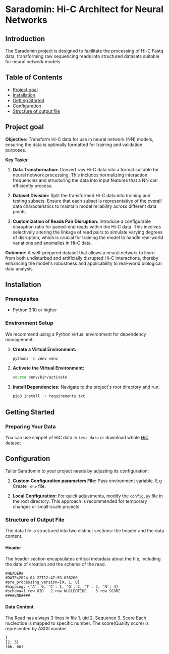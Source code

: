# Saradomin: Hi-C Architect for Neural Networks

## Introduction

The Saradomin project is designed to facilitate the processing of Hi-C Fastq data,
transforming raw sequencing reads into structured datasets suitable for neural network models.

## Table of Contents
- [Project goal](#project-goal)
- [Installation](#installation)
- [Getting Started](#getting-started)
- [Configuration](#configuration)
- [Structure of output file](#structure-of-output-file)

## Project goal

**Objective:** Transform Hi-C data for use in neural network (NN) models, ensuring the data is optimally formatted for training and validation purposes.

**Key Tasks:**

1. **Data Transformation:** Convert raw Hi-C data into a format suitable for neural network processing. This includes normalizing interaction frequencies and structuring the data into input features that a NN can efficiently process.

2. **Dataset Division:** Split the transformed Hi-C data into training and testing subsets. Ensure that each subset is representative of the overall data characteristics to maintain model reliability across different data points.

3. **Customization of Reads Pair Disruption:** Introduce a configurable disruption ratio for paired-end reads within the Hi-C data. This involves selectively altering the linkage of read pairs to simulate varying degrees of disruption, which is crucial for training the model to handle real-world variations and anomalies in Hi-C data.

**Outcome:** A well-prepared dataset that allows a neural network to learn from both undisturbed and artificially disrupted Hi-C interactions, thereby enhancing the model's robustness and applicability to real-world biological data analysis.

## Installation

### Prerequisites
- Python 3.10 or higher

### Environment Setup
We recommend using a Python virtual environment for dependency management:

1. **Create a Virtual Environment:**
   ```bash
   python3 -m venv venv
   ```

2. **Activate the Virtual Environment:**
   ```bash
   source venv/bin/activate
   ```

3. **Install Dependencies:**
   Navigate to the project's root directory and run:
   ```bash
   pip3 install -r requirements.txt
   ```

## Getting Started

### Preparing Your Data
You can use snippet of HiC data in `test_data` or download whole [HiC dataset](https://trace.ncbi.nlm.nih.gov/Traces/?view=study&acc=SRP050102)


## Configuration

Tailor Saradomin to your project needs by adjusting its configuration:

1. **Custom Configuration parameters File:**
   Pass environment variable. E.g Create `.env` file.

2. **Local Configuration:**
   For quick adjustments, modify the `config.py` file in the root directory. This approach is recommended for temporary changes or small-scale projects.

### Structure of Output File
The data file is structured into two distinct sections: the header and the data content.

#### Header
The header section encapsulates critical metadata about the file, including the date of creation
and the schema of the read.

```plaintext
#HEADER#
#DATE=2024-04-22T12:47:59.038200
#pre_processing_version=[0, 1, 0]
#mapping: {'A': 0, 'C': 1, 'G': 2, 'T': 3, 'N': 4}
#schema=1.row UID	2.row NUCLEOTIDE	3.row SCORE
####END####
```

#### Data Content
The Read has always 3 lines in file 1. uid 2. Sequence 3. Score
Each nucleotide is mapped to specific number.
The score(Quality score) is represented by ASCII number.


```plaintext
1
[2, 3]
[66, 66]
```
